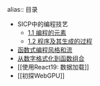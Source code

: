 alias:: 目录

- SICP中的编程技艺
	- [1.1 编程的元素](https://www.qijun.io/notebooks/index.html?path=sicp-1-1.ipynb)
	- [1.2 程序及其生成的过程](https://www.qijun.io/notebooks/index.html?path=sicp-1-2.ipynb)
- [函数式编程风格和流](https://www.qijun.io/notebooks/index.html?path=functional-and-stream.ipynb)
- [从数字格式化到函数组合](https://www.qijun.io/notebooks/index.html?path=format-number.ipynb)
- [[使用React19: 数据加载]]
- [[初探WebGPU]]
